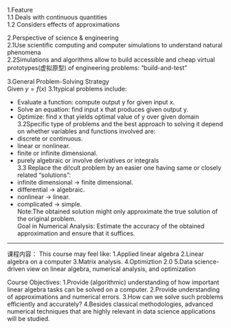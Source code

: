 1.Feature  
1.1 Deals with continuous quantities  
1.2 Considers effects of approximations  

2.Perspective of science & engineering  
2.1Use scientific computing and computer simulations to understand natural phenomena  
2.2Simulations and algorithms allow to build accessible and cheap virtual prototypes(虚拟原型) of engineering problems: “build-and-test”

3.General Problem-Solving Strategy  
Given $y=f(x)$
3.1typical problems include:  
- Evaluate a function: compute output y for given input x.  
- Solve an equation: find input x that produces given output y.  
- Optimize: find x that yields optimal value of y over given domain  
3.2Specific type of problems and the best approach to solving it depend on whether variables and functions involved are:  
- discrete or continuous.   
- linear or nonlinear.  
- finite or infinite dimensional.   
- purely algebraic or involve derivatives or integrals  
3.3 Replace the di!cult problem by an easier one having same or closely related “solutions”: 
- infinite dimensional → finite dimensional. 
- differential → algebraic. 
- nonlinear → linear. 
- complicated → simple.  
Note:The obtained solution might only approximate the true solution of the original problem.  
Goal in Numerical Analysis: Estimate the accuracy of the obtained approximation and ensure that it suffices.   


---
课程内容：
This course may feel like: 
1.Applied linear algebra
2.Linear algebra on a computer
3.Matrix analysis.
4.Optimiztion 2.0
5.Data science-driven view on linear algebra, numerical analysis, and optimization

Course Objectives:
1.Provide (algorithmic) understanding of how important linear algebra tasks can be solved on a computer.
2.Provide understanding of approximations and numerical errors.
3.How can we solve such problems efficiently and accurately?
4.Besides classical methodologies, advanced numerical techniques that are highly relevant in data science applications will be studied.
